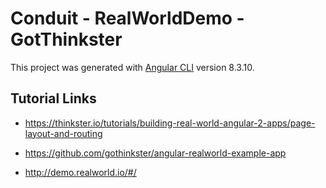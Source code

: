 # Conduit - RealWorldDemo - GotThinkster

This project was generated with [Angular CLI](https://github.com/angular/angular-cli) version 8.3.10.


## Tutorial Links
- https://thinkster.io/tutorials/building-real-world-angular-2-apps/page-layout-and-routing

- https://github.com/gothinkster/angular-realworld-example-app

- http://demo.realworld.io/#/
